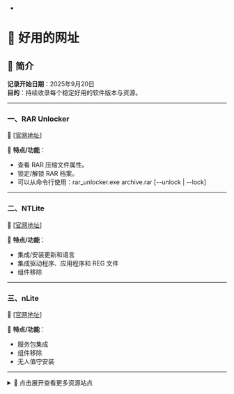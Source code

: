 -
# 🧪 好用的网址

## 📅 简介

**记录开始日期**：2025年9月20日  
**目的**：持续收录每个稳定好用的软件版本与资源。

---

### 一、RAR Unlocker
🔗 [[官网地址](https://ramensoftware.com/rar-unlocker)]

📌 **特点/功能**：
- 查看 RAR 压缩文件属性。
- 锁定/解锁 RAR 档案。
- 可以从命令行使用：rar_unlocker.exe archive.rar [--unlock | --lock]

---

### 二、NTLite
🔗 [[官网地址](https://www.ntlite.com/)]

📌 **特点/功能**：
- 集成/安装更新和语言
- 集成驱动程序、应用程序和 REG 文件
- 组件移除

---

### 三、nLite 
🔗 [[官网地址](https://nliteos.com/nlite.html)]

📌 **特点/功能**：
- 服务包集成
- 组件移除
- 无人值守安装

---

<details>
<summary>📂 点击展开查看更多资源站点</summary>

  <br>

### 序号、软件名称
🔗 [官网地址]

📌 **特点/功能**：
- 功能特点1
- 功能特点2
- 功能特点3

---

</details>
